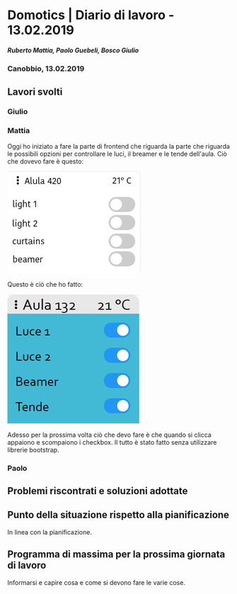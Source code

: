 # Domotics | Diario di lavoro - 13.02.2019

##### Ruberto Mattia, Paolo Guebeli, Bosco Giulio

### Canobbio, 13.02.2019

## Lavori svolti

### Giulio

### Mattia

Oggi ho iniziato a fare la parte di frontend che riguarda la parte che riguarda le possibili opzioni
per controllare le luci, il breamer e le tende dell'aula.
Ciò che dovevo fare è questo:

![playerDisconnected](FEAula.png)

Questo è ciò che ho fatto:

![playerDisconnected](MyFEAula.png)

Adesso per la prossima volta ciò che devo fare è che quando si clicca appaiono e scompaiono
i checkbox. 
Il tutto è stato fatto senza utilizzare librerie bootstrap. 

### Paolo



##  Problemi riscontrati e soluzioni adottate


##  Punto della situazione rispetto alla pianificazione
In linea con la pianificazione.


## Programma di massima per la prossima giornata di lavoro
Informarsi e capire cosa e come si devono fare le varie cose.
